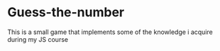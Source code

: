 # Guess-the-number
 This is a small game that implements some of the knowledge i acquire during my JS course
